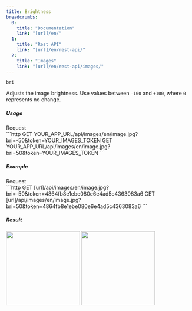 ```yaml
---
title: Brightness
breadcrumbs:
  0:
    title: "Documentation"
    link: "[url]/en/"
  1:
    title: "Rest API"
    link: "[url]/en/rest-api/"
  2:
    title: "Images"
    link: "[url]/en/rest-api/images/"
---
```


`bri`

Adjusts the image brightness. Use values between `-100` and `+100`, where `0` represents no change.

##### Usage

<div class="file-header">Request</div>
```http
GET YOUR_APP_URL/api/images/en/image.jpg?bri=-50&token=YOUR_IMAGES_TOKEN
GET YOUR_APP_URL/api/images/en/image.jpg?bri=50&token=YOUR_IMAGES_TOKEN
```

##### Example

<div class="file-header">Request</div>
```http
GET [url]/api/images/en/image.jpg?bri=-50&token=4864fb8e1ebe080e6e4ad5c4363083a6
GET [url]/api/images/en/image.jpg?bri=50&token=4864fb8e1ebe080e6e4ad5c4363083a6
```

##### Result

<img width="200" class="inline" src="[url]/api/images/en/image.jpg?bri=-50&token=4864fb8e1ebe080e6e4ad5c4363083a6">
<img width="200" class="inline" src="[url]/api/images/en/image.jpg?bri=50&token=4864fb8e1ebe080e6e4ad5c4363083a6">
